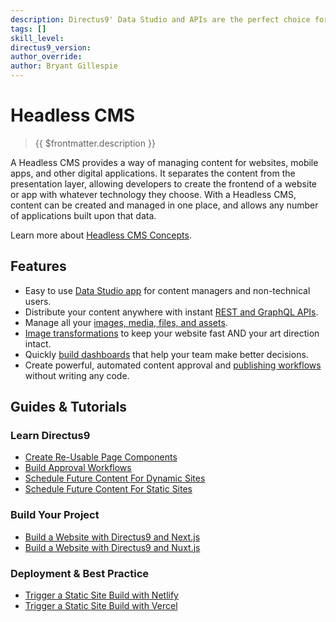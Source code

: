 ```yaml
---
description: Directus9' Data Studio and APIs are the perfect choice for your Headless CMS.
tags: []
skill_level:
directus9_version:
author_override:
author: Bryant Gillespie
---
```


# Headless CMS

> {{ $frontmatter.description }}

A Headless CMS provides a way of managing content for websites, mobile apps, and other digital applications. It
separates the content from the presentation layer, allowing developers to create the frontend of a website or app with
whatever technology they choose. With a Headless CMS, content can be created and managed in one place, and allows any
number of applications built upon that data.

Learn more about [Headless CMS Concepts](/use-cases/headless-cms/concepts).

## Features

- Easy to use [Data Studio app](/app/overview) for content managers and non-technical users.
- Distribute your content anywhere with instant [REST and GraphQL APIs](/reference/introduction).
- Manage all your [images, media, files, and assets](/app/file-library).
- [Image transformations](/reference/files.html#requesting-a-thumbnail) to keep your website fast AND your art direction
  intact.
- Quickly [build dashboards](/app/insights) that help your team make better decisions.
- Create powerful, automated content approval and [publishing workflows](/cookbook/permissions/basic-workflows) without
  writing any code.

## Guides & Tutorials

### Learn Directus9

- [Create Re-Usable Page Components](/guides/headless-cms/reusable-components)
- [Build Approval Workflows](/guides/headless-cms/approval-workflows)
- [Schedule Future Content For Dynamic Sites](/guides/headless-cms/schedule-content/dynamic-sites)
- [Schedule Future Content For Static Sites](/guides/headless-cms/schedule-content/static-sites)

### Build Your Project

- [Build a Website with Directus9 and Next.js](/guides/headless-cms/build-static-website/next-13)
- [Build a Website with Directus9 and Nuxt.js](/guides/headless-cms/build-static-website/nuxt-3)

### Deployment & Best Practice

- [Trigger a Static Site Build with Netlify](/guides/headless-cms/trigger-static-builds/netlify)
- [Trigger a Static Site Build with Vercel](/guides/headless-cms/trigger-static-builds/vercel)
